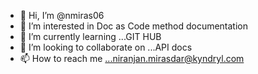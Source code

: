 - 👋 Hi, I’m @nmiras06
- 👀 I’m interested in Doc as Code method documentation
- 🌱 I’m currently learning ...GIT HUB
- 💞️ I’m looking to collaborate on ...API docs 
- 📫 How to reach me ...niranjan.mirasdar@kyndryl.com

<!---
nmiras06/nmiras06 is a ✨ special ✨ repository because its `README.md` (this file) appears on your GitHub profile.
You can click the Preview link to take a look at your changes.
--->
